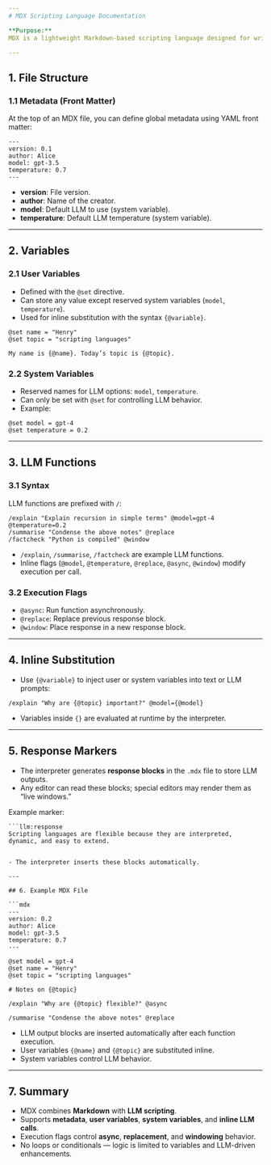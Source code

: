 ```yaml
---
# MDX Scripting Language Documentation

**Purpose:**
MDX is a lightweight Markdown-based scripting language designed for writing notes that can be enhanced with Large Language Model (LLM) outputs. It allows embedding of LLM function calls directly in Markdown with support for **user variables** and **system options**.

---
```


## 1. File Structure

### 1.1 Metadata (Front Matter)
At the top of an MDX file, you can define global metadata using YAML front matter:

```mdx
---
version: 0.1
author: Alice
model: gpt-3.5
temperature: 0.7
---
```

- **version**: File version.
- **author**: Name of the creator.
- **model**: Default LLM to use (system variable).
- **temperature**: Default LLM temperature (system variable).

---

## 2. Variables

### 2.1 User Variables
- Defined with the `@set` directive.
- Can store any value except reserved system variables (`model`, `temperature`).
- Used for inline substitution with the syntax `{@variable}`.

```mdx
@set name = "Henry"
@set topic = "scripting languages"

My name is {@name}. Today’s topic is {@topic}.
```

### 2.2 System Variables
- Reserved names for LLM options: `model`, `temperature`.
- Can only be set with `@set` for controlling LLM behavior.
- Example:

```mdx
@set model = gpt-4
@set temperature = 0.2
```

---

## 3. LLM Functions

### 3.1 Syntax
LLM functions are prefixed with `/`:

```mdx
/explain "Explain recursion in simple terms" @model=gpt-4 @temperature=0.2
/summarise "Condense the above notes" @replace
/factcheck "Python is compiled" @window
```

- `/explain`, `/summarise`, `/factcheck` are example LLM functions.
- Inline flags (`@model`, `@temperature`, `@replace`, `@async`, `@window`) modify execution per call.

### 3.2 Execution Flags
- `@async`: Run function asynchronously.
- `@replace`: Replace previous response block.
- `@window`: Place response in a new response block.

---

## 4. Inline Substitution

- Use `{@variable}` to inject user or system variables into text or LLM prompts:

```mdx
/explain "Why are {@topic} important?" @model={@model}
```

- Variables inside `{}` are evaluated at runtime by the interpreter.

---

## 5. Response Markers

- The interpreter generates **response blocks** in the `.mdx` file to store LLM outputs.
- Any editor can read these blocks; special editors may render them as “live windows.”

Example marker:

```mdx
```llm:response
Scripting languages are flexible because they are interpreted, dynamic, and easy to extend.
```
```

- The interpreter inserts these blocks automatically.

---

## 6. Example MDX File

```mdx
---
version: 0.2
author: Alice
model: gpt-3.5
temperature: 0.7
---

@set model = gpt-4
@set name = "Henry"
@set topic = "scripting languages"

# Notes on {@topic}

/explain "Why are {@topic} flexible?" @async

/summarise "Condense the above notes" @replace
```

- LLM output blocks are inserted automatically after each function execution.
- User variables `{@name}` and `{@topic}` are substituted inline.
- System variables control LLM behavior.

---

## 7. Summary

- MDX combines **Markdown** with **LLM scripting**.
- Supports **metadata**, **user variables**, **system variables**, and **inline LLM calls**.
- Execution flags control **async**, **replacement**, and **windowing** behavior.
- No loops or conditionals — logic is limited to variables and LLM-driven enhancements.

